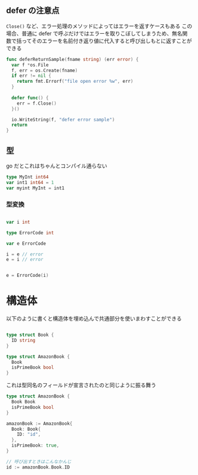 ## defer の注意点
`Close()` など、エラー処理のメソッドによってはエラーを返すケースもある
この場合、普通に defer で呼ぶだけではエラーを取りこぼしてしまうため、無名関数で括ってそのエラーを名前付き返り値に代入すると呼び出しもとに返すことができる

```go
func deferReturnSample(fname string) (err error) {
  var f *os.File
  f, err = os.Create(fname)
  if err != nil {
    return fmt.Errorf("file open error %w", err)
  }
  
  defer func() {
    err = f.Close()
  }()

  io.WriteString(f, "defer error sample")
  return
}
```

## 型
go だとこれはちゃんとコンパイル通らない

```go
type MyInt int64
var int1 int64 = 1
var myint MyInt = int1
```

### 型変換
```go

var i int

type ErrorCode int

var e ErrorCode

i = e // error
e = i // error


e = ErrorCode(i)
```

# 構造体
以下のように書くと構造体を埋め込んで共通部分を使いまわすことができる
```go

type struct Book {
  ID string
}

type struct AmazonBook {
  Book
  isPrimeBook bool
}
```

これは型同名のフィールドが宣言されたのと同じように振る舞う

```go
type struct AmazonBook {
  Book Book
  isPrimeBook bool
}

amazonBook := AmazonBook{
  Book: Book{
    ID: "id",
  },
  isPrimeBook: true,
}

// 呼び出すときはこんなかんじ
id := amazonBook.Book.ID
```

